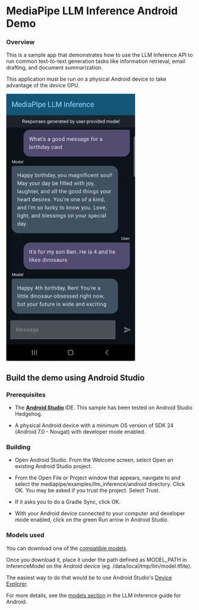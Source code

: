 # MediaPipe LLM Inference Android Demo

### Overview

This is a sample app that demonstrates how to use the LLM Inference API to run common text-to-text generation tasks like information retrieval, email drafting, and document summarization.

This application must be run on a physical Android device to take advantage of the device GPU.

![LLM Inference Demo](llm_inference.png)

## Build the demo using Android Studio

### Prerequisites

*   The **[Android Studio](https://developer.android.com/studio/index.html)**
    IDE. This sample has been tested on Android Studio Hedgehog.

*   A physical Android device with a minimum OS version of SDK 24 (Android 7.0 -
    Nougat) with developer mode enabled.

### Building

*   Open Android Studio. From the Welcome screen, select Open an existing
    Android Studio project.

*   From the Open File or Project window that appears, navigate to and select
    the mediapipe/examples/llm_inference/android directory. Click OK. You may
    be asked if you trust the project. Select Trust.

*   If it asks you to do a Gradle Sync, click OK.

*   With your Android device connected to your computer and developer mode
    enabled, click on the green Run arrow in Android Studio.

### Models used

You can download one of the [compatible models](https://developers.google.com/mediapipe/solutions/genai/llm_inference#models).

Once you download it, place it under the path defined as MODEL_PATH in InferenceModel on the Android device
 (eg. /data/local/tmp/llm/model.tflite).

The easiest way to do that would be to use Android Studio's [Device Explorer](https://developer.android.com/studio/debug/device-file-explorer).

For more details, see the [models section](https://developers.google.com/mediapipe/solutions/genai/llm_inference/android#model) in the LLM Inference guide for Android.
